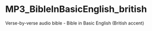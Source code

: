 # MP3_BibleInBasicEnglish_british
Verse-by-verse audio bible - Bible in Basic English (British accent)
